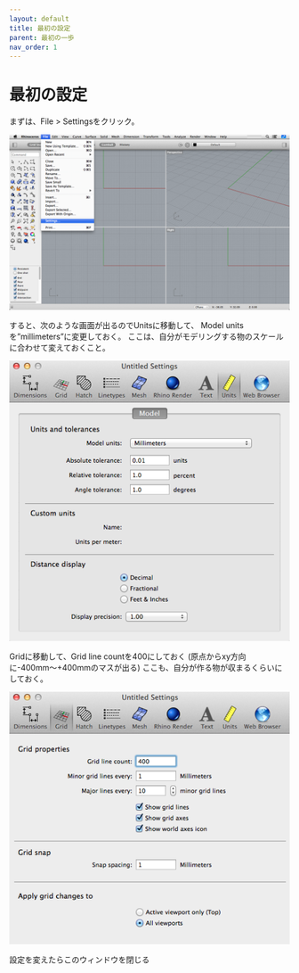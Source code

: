 ```yaml
---
layout: default
title: 最初の設定
parent: 最初の一歩
nav_order: 1
---
```


# 最初の設定

まずは、File > Settingsをクリック。

<img src="../images/スクリーンショット 2016-05-11 19.04.09.png" alt="hi" class="inline"/>

すると、次のような画面が出るのでUnitsに移動して、
Model unitsを”millimeters”に変更しておく。
ここは、自分がモデリングする物のスケールに合わせて変えておくこと。

<img src="../images/スクリーンショット 2016-05-11 19.04.32.png" alt="hi" class="inline"/>

Gridに移動して、Grid line countを400にしておく
(原点からxy方向に-400mm〜+400mmのマスが出る)
ここも、自分が作る物が収まるくらいにしておく。

<img src="../images/スクリーンショット 2016-05-11 19.05.20.png" alt="hi" class="inline"/>

設定を変えたらこのウィンドウを閉じる
